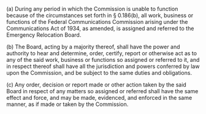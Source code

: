 (a) During any period in which the Commission is unable to function because of the circumstances set forth in § 0.186(b), all work, business or functions of the Federal Communications Commission arising under the Communications Act of 1934, as amended, is assigned and referred to the Emergency Relocation Board.

(b) The Board, acting by a majority thereof, shall have the power and authority to hear and determine, order, certify, report or otherwise act as to any of the said work, business or functions so assigned or referred to it, and in respect thereof shall have all the jurisdiction and powers conferred by law upon the Commission, and be subject to the same duties and obligations.

(c) Any order, decision or report made or other action taken by the said Board in respect of any matters so assigned or referred shall have the same effect and force, and may be made, evidenced, and enforced in the same manner, as if made or taken by the Commission.

